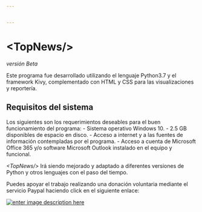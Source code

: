 ```yaml
---


---
```


<h1 id="tabla-postgre">&#60TopNews&#47&#62</h1>
<p><em>versión Beta</em></p>

<p>Este programa fue desarrollado utilizando el lenguaje Python3.7 y el framework Kivy, complementado con HTML y CSS para las visualizaciones y reportería.</p>

<h2>Requisitos del sistema</h2>
<p>Los siguientes son los requerimientos deseables para el buen funcionamiento del programa:
-	Sistema operativo Windows 10.
-	2.5 GB disponibles de espacio en disco.
-	Acceso a internet y a las fuentes de información contempladas por el programa.
-	Acceso a cuenta de Microsoft Office 365 y/o software Microsoft Outlook instalado en el equipo y funcional.</p>


<p><em>&#60TopNews&#47&#62</em> Irá siendo mejorado y adaptado a diferentes versiones de Python y otros lenguajes con el paso del tiempo.</p>
<p>Puedes apoyar el trabajo realizando una donación voluntaria mediante el servicio Paypal haciendo click en el siguiente enlace:</p>
<p><a href="https://paypal.me/Feoli"><img src="https://lh3.googleusercontent.com/XPKrFY-av-IOwcY1a8ff91evfQUfxPdlk0fS4WtHitOyyixqvYifrTUZYAU4eCKRICWHvBW5wqE_Pw=s235" alt="enter image description here"></a></p>
